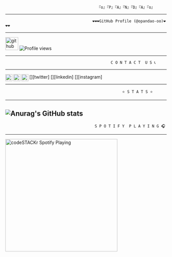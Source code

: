                                             『o』『P』『A』『N』『D』『A』『o』

---
                                          ❤️❤️❤️GitHub Profile (@opandao-oo)❤️❤️❤️
---

[<img src='https://cdn.jsdelivr.net/npm/simple-icons@3.0.1/icons/github.svg' alt='github' height='40'>](https://github.com/opandao-oo)  ![Profile views](https://gpvc.arturio.dev/opandao-oo)

---

                                                  C O N T A C T  U S 📞 

---

[<img align="left" alt="opandao_oo | Twitter" width="22px" src="https://cdn.jsdelivr.net/npm/simple-icons@v3/icons/twitter.svg" />][twitter]
[<img align="left" alt="opandao-oo | LinkedIn" width="22px" src="https://cdn.jsdelivr.net/npm/simple-icons@v3/icons/linkedin.svg" />][linkedin]
[<img align="left" alt="opandao-oo | Instagram" width="22px" src="https://cdn.jsdelivr.net/npm/simple-icons@v3/icons/instagram.svg" />][instagram]




---
                                                       ⭐ S T A T S ⭐
---

![Anurag's GitHub stats](https://github-readme-stats.vercel.app/api?username=opandao-oo&show_icons=true&theme=dark)
---

                                           S P O T I F Y  P L A Y I N G 🎧

---

[<img src="https://now-playing-codestackr.vercel.app/api/spotify-playing" alt="codeSTACKr Spotify Playing" width="350" />](https://open.spotify.com/user/swyqyimdc12jajde4vpwd2x1b)



